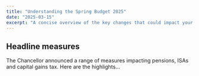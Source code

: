 ```yaml
---
title: "Understanding the Spring Budget 2025"
date: "2025-03-15"
excerpt: "A concise overview of the key changes that could impact your investments."
---
```


## Headline measures

The Chancellor announced a range of measures impacting pensions, ISAs and capital gains tax. Here are the highlights...
